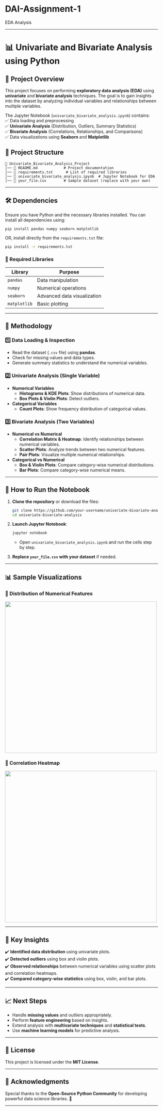 # DAI-Assignment-1
EDA Analysis

---

# **📊 Univariate and Bivariate Analysis using Python**

## **📌 Project Overview**
This project focuses on performing **exploratory data analysis (EDA)** using **univariate** and **bivariate analysis** techniques. The goal is to gain insights into the dataset by analyzing individual variables and relationships between multiple variables.  

The Jupyter Notebook (`univariate_bivariate_analysis.ipynb`) contains:  
✅ Data loading and preprocessing  
✅ **Univariate Analysis** (Distribution, Outliers, Summary Statistics)  
✅ **Bivariate Analysis** (Correlations, Relationships, and Comparisons)  
✅ Data visualizations using **Seaborn** and **Matplotlib**  

## **📂 Project Structure**
```
📁 Univariate_Bivariate_Analysis_Project
│── 📄 README.md            # Project documentation
│── 📄 requirements.txt      # List of required libraries
│── 📄 univariate_bivariate_analysis.ipynb  # Jupyter Notebook for EDA
│── 📄 your_file.csv        # Sample dataset (replace with your own)
```

---

## **🛠️ Dependencies**
Ensure you have Python and the necessary libraries installed. You can install all dependencies using:

```bash
pip install pandas numpy seaborn matplotlib
```

OR, install directly from the `requirements.txt` file:

```bash
pip install -r requirements.txt
```

### **🔧 Required Libraries**
| Library     | Purpose |
|-------------|---------|
| `pandas`    | Data manipulation |
| `numpy`     | Numerical operations |
| `seaborn`   | Advanced data visualization |
| `matplotlib` | Basic plotting |

---

## **📜 Methodology**
### **1️⃣ Data Loading & Inspection**
- Read the dataset (`.csv` file) using **pandas**.  
- Check for missing values and data types.  
- Generate summary statistics to understand the numerical variables.  

### **2️⃣ Univariate Analysis (Single Variable)**
- **Numerical Variables**  
  - **Histograms & KDE Plots**: Show distributions of numerical data.  
  - **Box Plots & Violin Plots**: Detect outliers.  
- **Categorical Variables**  
  - **Count Plots**: Show frequency distribution of categorical values.  

### **3️⃣ Bivariate Analysis (Two Variables)**
- **Numerical vs Numerical**  
  - **Correlation Matrix & Heatmap**: Identify relationships between numerical variables.  
  - **Scatter Plots**: Analyze trends between two numerical features.  
  - **Pair Plots**: Visualize multiple numerical relationships.  
- **Categorical vs Numerical**  
  - **Box & Violin Plots**: Compare category-wise numerical distributions.  
  - **Bar Plots**: Compare category-wise numerical means.  

---

## **🚀 How to Run the Notebook**
1. **Clone the repository** or download the files:
   ```bash
   git clone https://github.com/your-username/univariate-bivariate-analysis.git
   cd univariate-bivariate-analysis
   ```

2. **Launch Jupyter Notebook**:
   ```bash
   jupyter notebook
   ```
   - Open `univariate_bivariate_analysis.ipynb` and run the cells step by step.

3. **Replace `your_file.csv` with your dataset** if needed.

---

## **📊 Sample Visualizations**
### **🔹 Distribution of Numerical Features**
<img src="https://raw.githubusercontent.com/your-username/univariate-bivariate-analysis/main/assets/histogram.png" width="500">

### **🔹 Correlation Heatmap**
<img src="https://raw.githubusercontent.com/your-username/univariate-bivariate-analysis/main/assets/correlation_heatmap.png" width="500">

---

## **📌 Key Insights**
✔️ **Identified data distribution** using univariate plots.  
✔️ **Detected outliers** using box and violin plots.  
✔️ **Observed relationships** between numerical variables using scatter plots and correlation heatmaps.  
✔️ **Compared category-wise statistics** using box, violin, and bar plots.  

---

## **📈 Next Steps**
- Handle **missing values** and outliers appropriately.  
- Perform **feature engineering** based on insights.  
- Extend analysis with **multivariate techniques** and **statistical tests**.  
- Use **machine learning models** for predictive analysis.  

---

## **📜 License**
This project is licensed under the **MIT License**.  

---

## **🙌 Acknowledgments**
Special thanks to the **Open-Source Python Community** for developing powerful data science libraries. 🚀  

---
